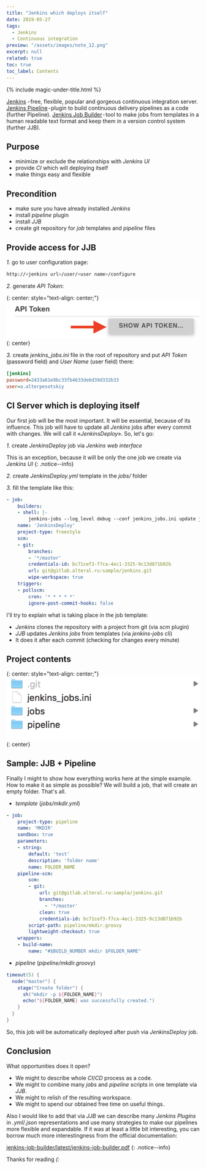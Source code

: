 ```yaml
---
title: "Jenkins which deploys itself"
date: 2019-05-27
tags:
  - Jenkins
  - Continuous integration
preview: "/assets/images/note_12.png"
excerpt: null
related: true
toc: true
toc_label: Contents
---
```


{% include magic-under-title.html %}

[Jenkins](https://medium.com/r/?url=https%3A%2F%2Fjenkins.io%2F) - free, flexible, popular and gorgeous continuous integration server.
[Jenkins Pipeline](https://medium.com/r/?url=https%3A%2F%2Fwiki.jenkins.io%2Fdisplay%2FJENKINS%2FPipeline%2BPlugin) - plugin to build continuous delivery pipelines as a code (further Pipeline).
[Jenkins Job Builder](https://medium.com/r/?url=https%3A%2F%2Fgithub.com%2Fopenstack-infra%2Fjenkins-job-builder) - tool to make jobs from templates in a human readable text format and keep them in a version control system (further JJB).

## Purpose

- minimize or exclude the relationships with *Jenkins UI*
- provide *CI* which will deploying itself
- make things easy and flexible

## Precondition

- make sure you have already installed *Jenkins*
- install *pipeline* plugin
- install *JJB*
- create git repository for *job* templates and *pipeline* files

## Provide access for JJB

*1.* go to user configuration page:

```bash
http://<jenkins url>/user/<user name>/configure
```

*2.* generate *API Token*:

{: center: style="text-align: center;"}
![API Token](/assets/images/note_12_1.png)
{: center}

*3.* create *jenkins_jobs.ini* file in the root of repository and put *API Token* (password field) and *User Name* (user field) there:

```ini
[jenkins]
password=2433a61e9bc33fb4633de6d39d332b33
user=a.alterpesotskiy
```

## CI Server which is deploying itself

Our first job will be the most important. It will be essential, because of its influence. This job will have to update all *Jenkins* jobs after every commit with changes. We will call it «*JenkinsDeploy*». So, let's go:

*1.* create *JenkinsDeploy* job via *Jenkins web interface*

This is an exception, because it will be only the one job we create via *Jenkins UI*
{: .notice--info}

*2.* create *JenkinsDeploy.yml* template in the *jobs/* folder

*3.* fill the template like this:

```yml
- job:
    builders:
    - shell: |-
        jenkins-jobs --log_level debug --conf jenkins_jobs.ini update jobs/
    name: 'JenkinsDeploy'
    project-type: freestyle
    scm:
    - git:
        branches:
        - '*/master'
        credentials-id: bc71cef3-f7ca-4ec1-3325-9c13d871b92b
        url: git@gitlab.alteral.ru:sample/jenkins.git
        wipe-workspace: true
    triggers:
    - pollscm:
        cron: '* * * * *'
        ignore-post-commit-hooks: false
```

I'll try to explain what is taking place in the job template:
- *Jenkins* clones the repository with a project from git (via *scm* plugin)
- *JJB* updates *Jenkins jobs* from templates (via *jenkins-jobs* cli)
- It does it after each commit (checking for changes every minute)

## Project contents

{: center: style="text-align: center;"}
![Project contents](/assets/images/note_12_2.png)
{: center}

## Sample: JJB + Pipeline

Finally I might to show how everything works here at the simple example. How to make it as simple as possible? We will build a job, that will create an empty folder. That's all.
- *template* (*jobs/mkdir.yml*)

```yml
- job:
    project-type: pipeline
    name: 'MKDIR'
    sandbox: true
    parameters:
    - string:
        default: 'test'
        description: 'folder name'
        name: FOLDER_NAME
    pipeline-scm:
        scm:
        - git:
            url: git@gitlab.alteral.ru:sample/jenkins.git
            branches:
              - '*/master'
            clean: true
            credentials-id: bc71cef3-f7ca-4ec1-3325-9c13d871b92b
        script-path: pipeline/mkdir.groovy
        lightweight-checkout: true
    wrappers:
    - build-name:
        name: "#$BUILD_NUMBER mkdir $FOLDER_NAME"
```

- *pipeline* (*pipeline/mkdir.groovy*)

```groovy
timeout(5) {
  node("master") {
    stage("Create folder") {
      sh("mkdir -p ${FOLDER_NAME}")
      echo("${FOLDER_NAME} was successfully created.")
    }
  }
}
```

So, this job will be automatically deployed after push via *JenkinsDeploy* job.

## Conclusion

What opportunities does it open?
- We might to describe whole *CI*/*CD* process as a code.
- We might to combine many *jobs* and *pipeline* scripts in one template via *JJB*.
- We might to relish of the resulting workspace.
- We might to spend our obtained free time on useful things.

Also I would like to add that via *JJB* we can describe many *Jenkins Plugins* in *.yml*/*.json* representations and use many strategies to make our pipelines more flexible and expandable. If it was at least a little bit interesting, you can borrow much more interestingness from the official documentation:

[jenkins-job-builder/latest/jenkins-job-builder.pdf](https://buildmedia.readthedocs.org/media/pdf/jenkins-job-builder/latest/jenkins-job-builder.pdf)
{: .notice--info}

Thanks for reading *(:*
